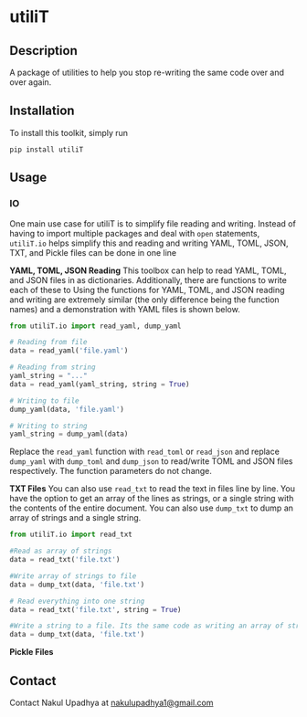 # utiliT

## Description

A package of utilities to help you stop re-writing the same code over and over again.

## Installation

To install this toolkit, simply run

```
pip install utiliT
```

## Usage

### IO

One main use case for utiliT is to simplify file reading and writing. Instead of having to import multiple packages and deal with `open` statements, `utiliT.io` helps simplify this and reading and writing YAML, TOML, JSON, TXT, and Pickle files can be done in one line

**YAML, TOML, JSON Reading**
This toolbox can help to read YAML, TOML, and JSON files in as dictionaries. Additionally, there are functions to write each of these to
Using the functions for YAML, TOML, and JSON reading and writing are extremely similar (the only difference being the function names) and a demonstration with YAML files is shown below.

```python
from utiliT.io import read_yaml, dump_yaml

# Reading from file
data = read_yaml('file.yaml')

# Reading from string
yaml_string = "..."
data = read_yaml(yaml_string, string = True)

# Writing to file
dump_yaml(data, 'file.yaml')

# Writing to string
yaml_string = dump_yaml(data)
```

Replace the `read_yaml` function with `read_toml` or `read_json` and replace `dump_yaml` with `dump_toml` and `dump_json` to read/write TOML and JSON files respectively. The function parameters do not change.

**TXT Files**
You can also use `read_txt` to read the text in files line by line. You have the option to get an array of the lines as strings, or a single string with the contents of the entire document.
You can also use `dump_txt` to dump an array of strings and a single string.

```python
from utiliT.io import read_txt

#Read as array of strings
data = read_txt('file.txt')

#Write array of strings to file
data = dump_txt(data, 'file.txt')

# Read everything into one string
data = read_txt('file.txt', string = True)

#Write a string to a file. Its the same code as writing an array of strings
data = dump_txt(data, 'file.txt')

```

**Pickle Files**

## Contact

Contact Nakul Upadhya at nakulupadhya1@gmail.com
